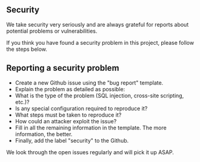 ## Security

We take security very seriously and are always grateful for reports about potential problems or vulnerabilities.

If you think you have found a security problem in this project, please follow the steps below.

## Reporting a security problem

* Create a new Github issue using the "bug report" template.
* Explain the problem as detailed as possible:
 * What is the type of the problem (SQL injection, cross-site scripting, etc.)?
 * Is any special configuration required to reproduce it?
 * What steps must be taken to reproduce it?
 * How could an attacker exploit the issue?
* Fill in all the remaining information in the template. The more information, the better.
* Finally, add the label "security" to the Github.

We look through the open issues regularly and will pick it up ASAP.
